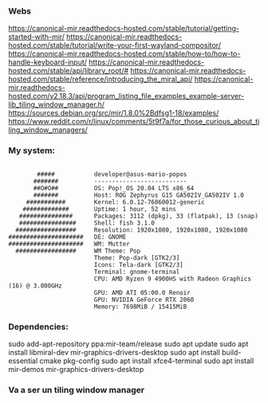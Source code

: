 ### Webs

https://canonical-mir.readthedocs-hosted.com/stable/tutorial/getting-started-with-mir/
https://canonical-mir.readthedocs-hosted.com/stable/tutorial/write-your-first-wayland-compositor/
https://canonical-mir.readthedocs-hosted.com/stable/how-to/how-to-handle-keyboard-input/
https://canonical-mir.readthedocs-hosted.com/stable/api/library_root/#
https://canonical-mir.readthedocs-hosted.com/stable/reference/introducing_the_miral_api/
https://canonical-mir.readthedocs-hosted.com/v2.18.3/api/program_listing_file_examples_example-server-lib_tiling_window_manager.h/
https://sources.debian.org/src/mir/1.8.0%2Bdfsg1-18/examples/
https://www.reddit.com/r/linux/comments/5t9f7a/for_those_curious_about_tiling_window_managers/

### My system:
```

        #####           developer@asus-mario-popos 
       #######          -------------------------- 
       ##O#O##          OS: Pop!_OS 20.04 LTS x86_64 
       #######          Host: ROG Zephyrus G15 GA502IV_GA502IV 1.0 
     ###########        Kernel: 6.0.12-76060012-generic 
    #############       Uptime: 1 hour, 52 mins 
   ###############      Packages: 3112 (dpkg), 33 (flatpak), 13 (snap) 
   ################     Shell: fish 3.1.0 
  #################     Resolution: 1920x1080, 1920x1080, 1920x1080 
#####################   DE: GNOME 
#####################   WM: Mutter 
  #################     WM Theme: Pop 
                        Theme: Pop-dark [GTK2/3] 
                        Icons: Tela-dark [GTK2/3] 
                        Terminal: gnome-terminal 
                        CPU: AMD Ryzen 9 4900HS with Radeon Graphics (16) @ 3.000GHz 
                        GPU: AMD ATI 05:00.0 Renoir 
                        GPU: NVIDIA GeForce RTX 2060 
                        Memory: 7698MiB / 15415MiB 

```                                   


### Dependencies:

sudo add-apt-repository ppa:mir-team/release
sudo apt update
sudo apt install libmiral-dev mir-graphics-drivers-desktop
sudo apt install build-essential cmake pkg-config
sudo apt install xfce4-terminal
sudo apt install mir-demos mir-graphics-drivers-desktop


### Va a ser un tiling window manager